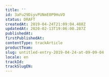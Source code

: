 ```yaml
---
title: ''
id: 3aFu29DiyvPUNmE0P9HuVO
status: DRAFT
createdAt: 2019-04-24T21:09:04.488Z
updatedAt: 2020-02-13T19:06:00.287Z
publishedAt: 
firstPublishedAt: 
contentType: trackArticle
productTeam: 
slug: untitled-entry-2019-04-24-at-09-09-04
locale: en
trackId: 
trackSlugEN: 
---
```



